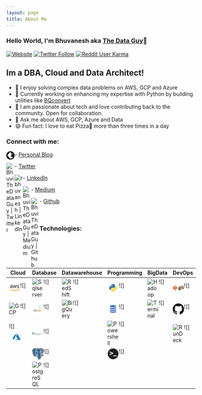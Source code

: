 ```yaml
---
layout: page
title: About Me
---
```

### Hello World, I'm Bhuvanesh   aka [The Data Guy](https://thedataguy.in)👋
[![Website](https://img.shields.io/website?label=TheDataGuy.IN&style=for-the-badge&up_message=UP&url=https%3A%2F%2Fthedataguy.in)](https://thedataguy.in)
[![Twitter Follow](https://img.shields.io/twitter/follow/BhuviTheDataGuy?color=%231DA1F2&label=Follow%20me%20on%20Twitter&logo=Twitter&style=for-the-badge)](https://twitter.com/BhuviTheDataGuy)
[![Reddit User Karma](https://img.shields.io/reddit/user-karma/combined/TheSQLadmin?label=Reddit%20Karma&logo=reddit&style=for-the-badge)](https://reddit.com/u/thesqladmin)

## Im a DBA, Cloud and Data Architect!

- 🔭 I enjoy solving complex data problems on AWS, GCP and Azure
- 🌱 Currently working on enhancing my expertise with Python by building utilities like [BQconvert](https://github.com/searceinc/BQconvert)
- 👯 I am passionate about tech and love contributing back to the community. Open for collaboration. 
- 💬 Ask me about AWS, GCP, Azure and Data
- 😄 Fun fact: I love to eat Pizza🍕 more than three times in a day

### Connect with me:

[<img align="left" alt="thedataguy.in" width="22px" src="https://raw.githubusercontent.com/iconic/open-iconic/master/svg/globe.svg" />]() - [Personal Blog](https://thedataguy.in)

[<img align="left" alt="BhuviTheDataGuy | Twitter" width="22px" src="https://cdn.jsdelivr.net/npm/simple-icons@v3/icons/twitter.svg" />]() - [Twitter](https://twitter.com/BhuviTheDataGuy)

[<img align="left" alt="rbhuvanesh | LinkedIn" width="22px" src="https://cdn.jsdelivr.net/npm/simple-icons@v3/icons/linkedin.svg" />]() - [LinkedIn](https://www.linkedin.com/in/rbhuvanesh/)

[<img align="left" alt="BhuviTheDataGuy | Medium" width="22px" src="https://cdn.jsdelivr.net/npm/simple-icons@v3/icons/medium.svg" />]() - [Medium](https://medium.com/@BhuviTheDataGuy)

[<img align="left" alt="BhuviTheDataGuy | Github" width="22px" src="https://simpleicons.org/icons/github.svg" />]() - [Github](https://github.com/BhuviTheDataGuy)


<br />

### Technologies:

| Cloud                                                                                                                                                                   | Database                                                                                                                                                                               | Datawarehouse                                                                                                                                                  | Programming                                                                                                                                                                      | BigData                                                                                                                                | DevOps                                                                                                                                                                     |
|-------------------------------------------------------------------------------------------------------------------------------------------------------------------------|----------------------------------------------------------------------------------------------------------------------------------------------------------------------------------------|----------------------------------------------------------------------------------------------------------------------------------------------------------------|----------------------------------------------------------------------------------------------------------------------------------------------------------------------------------|----------------------------------------------------------------------------------------------------------------------------------------|----------------------------------------------------------------------------------------------------------------------------------------------------------------------------|
| ![<img align="left" alt="AWS" width="30px" src="https://raw.githubusercontent.com/github/explore/fbceb94436312b6dacde68d122a5b9c7d11f9524/topics/aws/aws.png" />]       | ![<img align="left" alt="Sqlserver" width="30px" src="https://seeklogo.com/images/M/microsoft-sql-server-logo-96AF49E2B3-seeklogo.com.png" />]                                         | ![<img align="left" alt="RedShift" width="30px" src="https://cdn2.iconfinder.com/data/icons/amazon-aws-stencils/100/Database_copy_Amazon_RedShift-512.png" />] | ![<img align="left" alt="Python" width="30px" src="https://raw.githubusercontent.com/github/explore/80688e429a7d4ef2fca1e82350fe8e3517d3494d/topics/python/python.png" />]       | ![<img align="left" alt="Hadoop" width="30px" src="https://seeklogo.com/images/H/hadoop-logo-D36814CB84-seeklogo.com.png" />]          | ![<img align="left" alt="Git" width="30px" src="https://raw.githubusercontent.com/github/explore/80688e429a7d4ef2fca1e82350fe8e3517d3494d/topics/git/git.png" />]          |
| ![<img align="left" alt="GCP" width="30px" src="https://seeklogo.com/images/G/google-cloud-logo-ADE788217F-seeklogo.com.png" />]                                        | ![<img align="left" alt="MySQL" width="30px" src="https://raw.githubusercontent.com/github/explore/80688e429a7d4ef2fca1e82350fe8e3517d3494d/topics/mysql/mysql.png" />]                | ![<img align="left" alt="BigQuery" width="30px" src="https://seeklogo.com/images/G/google-big-query-logo-AC63E7C329-seeklogo.com.png" />]                      | ![<img align="left" alt="SQL" width="30px" src="https://raw.githubusercontent.com/github/explore/80688e429a7d4ef2fca1e82350fe8e3517d3494d/topics/sql/sql.png" />]                | ![<img align="left" alt="Terminal" width="30px" src="https://seeklogo.com/images/E/elasticsearch-logo-C75C4578EC-seeklogo.com.png" />] | ![<img align="left" alt="GitHub" width="30px" src="https://raw.githubusercontent.com/github/explore/78df643247d429f6cc873026c0622819ad797942/topics/github/github.png" />] |
| ![<img align="left" alt="Azure" width="40px" src="https://raw.githubusercontent.com/github/explore/80688e429a7d4ef2fca1e82350fe8e3517d3494d/topics/azure/azure.png" />] | ![<img align="left" alt="MongoDB" width="30px" src="https://raw.githubusercontent.com/github/explore/80688e429a7d4ef2fca1e82350fe8e3517d3494d/topics/mongodb/mongodb.png" />]          |                                                                                                                                                                | ![<img align="left" alt="Powershell" width="30px" src="https://upload.wikimedia.org/wikipedia/commons/2/2f/PowerShell_5.0_icon.png" />]                                          |                                                                                                                                        | ![<img align="left" alt="RunDeck" width="30px" src="https://rundeck.org/images/rundeck2-512.png" />]                                                                       |
|                                                                                                                                                                         | ![<img align="left" alt="PostgreSQL" width="30px" src="https://raw.githubusercontent.com/github/explore/80688e429a7d4ef2fca1e82350fe8e3517d3494d/topics/postgresql/postgresql.png" />] |                                                                                                                                                                | ![<img align="left" alt="Terminal" width="30px" src="https://raw.githubusercontent.com/github/explore/80688e429a7d4ef2fca1e82350fe8e3517d3494d/topics/terminal/terminal.png" />] |                                                                                                                                        |                                                                                                                                                                            |
|                                                                                                                                                                         | ![<img align="left" alt="PostgreSQL" width="30px" src="https://seeklogo.com/images/R/redis-logo-E403D4DD6A-seeklogo.com.png" />]                                                       |                                                                                                                                                                |                                                                                                                                                                                  |                                                                                                                                        |                                                                                                                                                                            |
